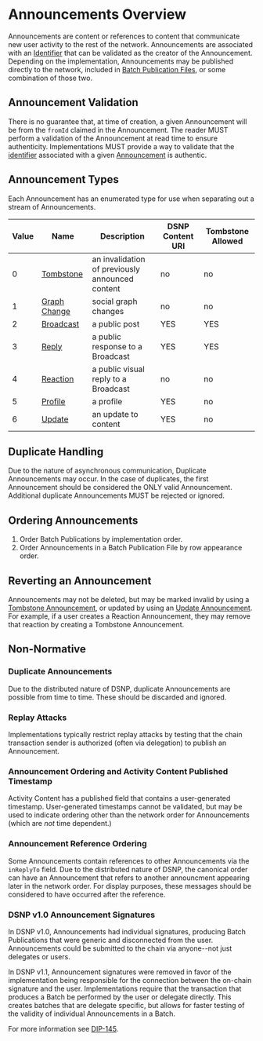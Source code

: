 # Announcements Overview

Announcements are content or references to content that communicate new user activity to the rest of the network.
Announcements are associated with an [Identifier](Identifiers.md) that can be validated as the creator of the Announcement.
Depending on the implementation, Announcements may be published directly to the network, included in [Batch Publication Files](BatchPublications.md), or some combination of those two.

## Announcement Validation

There is no guarantee that, at time of creation, a given Announcement will be from the `fromId` claimed in the Announcement.
The reader MUST perform a validation of the Announcement at read time to ensure authenticity.
Implementations MUST provide a way to validate that the [identifier](Identifiers.md) associated with a given [Announcement](Announcements.md) is authentic.

## Announcement Types

Each Announcement has an enumerated type for use when separating out a stream of Announcements.

| Value | Name | Description | DSNP Content URI | Tombstone Allowed |
|------ | ---- | ----------- | --------------------- | ----------------- |
| 0 | [Tombstone](Types/Tombstone.md) | an invalidation of previously announced content | no | no |
| 1 | [Graph Change](Types/GraphChange.md) | social graph changes | no | no |
| 2 | [Broadcast](Types/Broadcast.md) | a public post | YES | YES |
| 3 | [Reply](Types/Reply.md) | a public response to a Broadcast | YES | YES |
| 4 | [Reaction](Types/Reaction.md) | a public visual reply to a Broadcast | no | no |
| 5 | [Profile](Types/Profile.md) | a profile | YES | no |
| 6 | [Update](Types/Update.md) | an update to content| YES | no |

## Duplicate Handling

Due to the nature of asynchronous communication, Duplicate Announcements may occur.
In the case of duplicates, the first Announcement should be considered the ONLY valid Announcement.
Additional duplicate Announcements MUST be rejected or ignored.

## Ordering Announcements

1. Order Batch Publications by implementation order.
2. Order Announcements in a Batch Publication File by row appearance order.

## Reverting an Announcement

Announcements may not be deleted, but may be marked invalid by using a [Tombstone Announcement](Types/Tombstone.md), or updated by using an [Update Announcement](Types/Update.md).
For example, if a user creates a Reaction Announcement, they may remove that reaction by creating a Tombstone Announcement.

## Non-Normative

### Duplicate Announcements

Due to the distributed nature of DSNP, duplicate Announcements are possible from time to time.
These should be discarded and ignored.

### Replay Attacks

Implementations typically restrict replay attacks by testing that the chain transaction sender is authorized (often via delegation) to publish an Announcement.

### Announcement Ordering and Activity Content Published Timestamp

Activity Content has a published field that contains a user-generated timestamp.
User-generated timestamps cannot be validated,
but may be used to indicate ordering other than the network order for Announcements (which are *not* time dependent.)

### Announcement Reference Ordering

Some Announcements contain references to other Announcements via the `inReplyTo` field.
Due to the distributed nature of DSNP, the canonical order can have an Announcement that refers to another announcment appearing later in the network order.
For display purposes, these messages should be considered to have occurred after the reference.

### DSNP v1.0 Announcement Signatures

In DSNP v1.0, Announcements had individual signatures, 
producing Batch Publications that were generic and disconnected from the user.
Announcements could be submitted to the chain via anyone--not just delegates or users.

In DSNP v1.1, Announcement signatures were removed in favor of the implementation being responsible for the connection between the on-chain signature and the user.
Implementations require that the transaction that produces a Batch be performed by the user or delegate directly.
This creates batches that are delegate specific, but allows for faster testing of the validity of individual Announcements in a Batch.

For more information see [DIP-145](https://github.com/LibertyDSNP/spec/issues/145).
